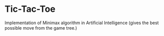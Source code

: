 # Tic-Tac-Toe
Implementation of Minimax algorithm in Artificial Intelligence
(gives the best possible move from the game tree.)
